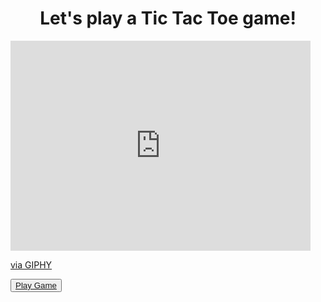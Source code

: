 <h1 align="center"> Let's play a Tic Tac Toe game! </h1>
<iframe src="https://giphy.com/embed/RBZDKcCQxS5eHcInm5" width="480" height="336" frameBorder="0" class="giphy-embed" allowFullScreen></iframe><p><a href="https://giphy.com/gifs/RBZDKcCQxS5eHcInm5">via GIPHY</a></p>

<button><a href="https://amytrantm.github.io/TicTacToe"> Play Game <a/> </button>
